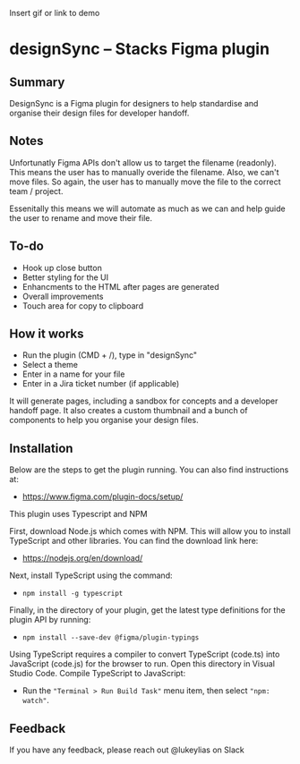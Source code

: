 Insert gif or link to demo


# designSync – Stacks Figma plugin
## Summary
DesignSync is a Figma plugin for designers to help standardise and organise their design files for developer handoff.

## Notes

Unfortunatly Figma APIs don't allow us to target the filename (readonly). This means the user has to manually overide the filename.
Also, we can't move files. So again, the user has to manually move the file to the correct team / project.

Essenitally this means we will automate as much as we can and help guide the user to rename and move their file.


## To-do
- Hook up close button
- Better styling for the UI
- Enhancments to the HTML after pages are generated
- Overall improvements
- Touch area for copy to clipboard


## How it works

- Run the plugin (CMD + /), type in "designSync"
- Select a theme
- Enter in a name for your file
- Enter in a Jira ticket number (if applicable)

It will generate pages, including a sandbox for concepts and a developer handoff page. It also creates a custom thumbnail and a bunch of components to help you organise your design files.

## Installation

Below are the steps to get the plugin running. You can also find instructions at:

- https://www.figma.com/plugin-docs/setup/

This plugin uses Typescript and NPM

First, download Node.js which comes with NPM. This will allow you to install TypeScript and other libraries. You can find the download link here:

- https://nodejs.org/en/download/

Next, install TypeScript using the command:

- ``npm install -g typescript``

Finally, in the directory of your plugin, get the latest type definitions for the plugin API by running:

- ``npm install --save-dev @figma/plugin-typings``


Using TypeScript requires a compiler to convert TypeScript (code.ts) into JavaScript (code.js) for the browser to run.
Open this directory in Visual Studio Code.
Compile TypeScript to JavaScript: 
- Run the ```"Terminal > Run Build Task"``` menu item, then select ``"npm: watch"``.

    
## Feedback

If you have any feedback, please reach out @lukeylias on Slack

